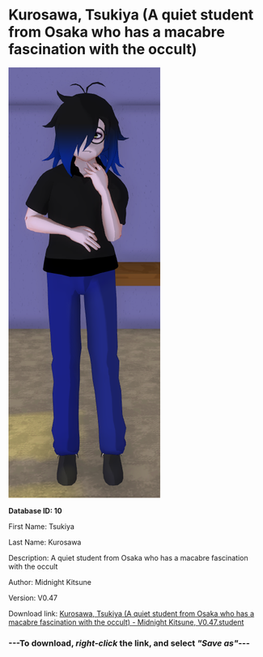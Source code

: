 # Kurosawa, Tsukiya (A quiet student from Osaka who has a macabre fascination with the occult)

<img src="https://raw.githubusercontent.com/Arbiter1223/Daigaku-Gurashi-Custom-Students/master/Students/Files/Kurosawa%2C%20Tsukiya%20(A%20quiet%20student%20from%20Osaka%20who%20has%20a%20macabre%20fascination%20with%20the%20occult).png" title="Kurosawa, Tsukiya (A quiet student from Osaka who has a macabre fascination with the occult) - Midnight Kitsune, V0.47">

**Database ID: 10**

First Name: Tsukiya

Last Name: Kurosawa

Description: A quiet student from Osaka who has a macabre fascination with the occult

Author: Midnight Kitsune

Version: V0.47

Download link: <a href="https://raw.githubusercontent.com/Arbiter1223/Daigaku-Gurashi-Custom-Students/master/Students/Files/Kurosawa%2C%20Tsukiya%20(A%20quiet%20student%20from%20Osaka%20who%20has%20a%20macabre%20fascination%20with%20the%20occult)%20-%20Midnight%20Kitsune%2C%20V0.47.student">Kurosawa, Tsukiya (A quiet student from Osaka who has a macabre fascination with the occult) - Midnight Kitsune, V0.47.student</a>

### ---**To download, _right-click_ the link, and select _"Save as"_**---
